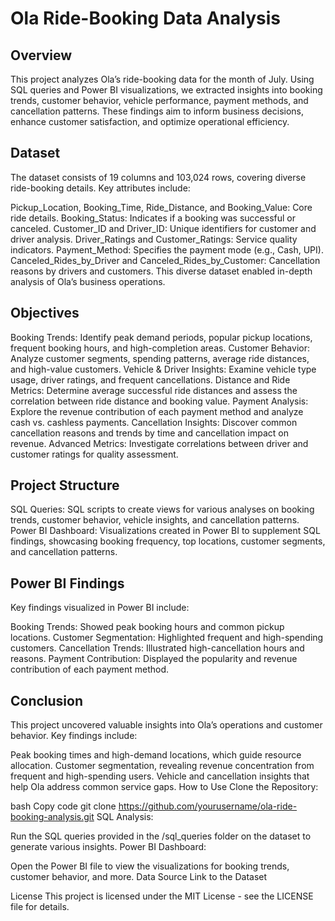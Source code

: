 # Ola Ride-Booking Data Analysis
## Overview
This project analyzes Ola’s ride-booking data for the month of July. Using SQL queries and Power BI visualizations, we extracted insights into booking trends, customer behavior, vehicle performance, payment methods, and cancellation patterns. These findings aim to inform business decisions, enhance customer satisfaction, and optimize operational efficiency.

## Dataset
The dataset consists of 19 columns and 103,024 rows, covering diverse ride-booking details. Key attributes include:

Pickup_Location, Booking_Time, Ride_Distance, and Booking_Value: Core ride details.
Booking_Status: Indicates if a booking was successful or canceled.
Customer_ID and Driver_ID: Unique identifiers for customer and driver analysis.
Driver_Ratings and Customer_Ratings: Service quality indicators.
Payment_Method: Specifies the payment mode (e.g., Cash, UPI).
Canceled_Rides_by_Driver and Canceled_Rides_by_Customer: Cancellation reasons by drivers and customers.
This diverse dataset enabled in-depth analysis of Ola’s business operations.

## Objectives
Booking Trends: Identify peak demand periods, popular pickup locations, frequent booking hours, and high-completion areas.
Customer Behavior: Analyze customer segments, spending patterns, average ride distances, and high-value customers.
Vehicle & Driver Insights: Examine vehicle type usage, driver ratings, and frequent cancellations.
Distance and Ride Metrics: Determine average successful ride distances and assess the correlation between ride distance and booking value.
Payment Analysis: Explore the revenue contribution of each payment method and analyze cash vs. cashless payments.
Cancellation Insights: Discover common cancellation reasons and trends by time and cancellation impact on revenue.
Advanced Metrics: Investigate correlations between driver and customer ratings for quality assessment.

## Project Structure
SQL Queries: SQL scripts to create views for various analyses on booking trends, customer behavior, vehicle insights, and cancellation patterns.
Power BI Dashboard: Visualizations created in Power BI to supplement SQL findings, showcasing booking frequency, top locations, customer segments, and cancellation patterns.

## Power BI Findings
Key findings visualized in Power BI include:

Booking Trends: Showed peak booking hours and common pickup locations.
Customer Segmentation: Highlighted frequent and high-spending customers.
Cancellation Trends: Illustrated high-cancellation hours and reasons.
Payment Contribution: Displayed the popularity and revenue contribution of each payment method.

## Conclusion
This project uncovered valuable insights into Ola’s operations and customer behavior. Key findings include:

Peak booking times and high-demand locations, which guide resource allocation.
Customer segmentation, revealing revenue concentration from frequent and high-spending users.
Vehicle and cancellation insights that help Ola address common service gaps.
How to Use
Clone the Repository:

bash
Copy code
git clone https://github.com/yourusername/ola-ride-booking-analysis.git
SQL Analysis:

Run the SQL queries provided in the /sql_queries folder on the dataset to generate various insights.
Power BI Dashboard:

Open the Power BI file to view the visualizations for booking trends, customer behavior, and more.
Data Source
Link to the Dataset

License
This project is licensed under the MIT License - see the LICENSE file for details.
